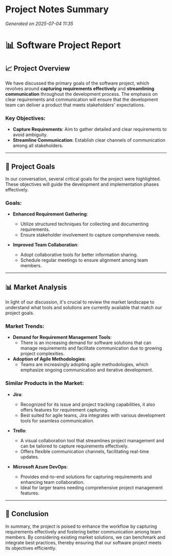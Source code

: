 # Project Notes Summary

*Generated on 2025-07-04 11:35*

# 📊 **Software Project Report**

## 📈 **Project Overview**

We have discussed the primary goals of the software project, which revolves around **capturing requirements effectively** and **streamlining communication** throughout the development process. The emphasis on clear requirements and communication will ensure that the development team can deliver a product that meets stakeholders' expectations. 

### Key Objectives:
- **Capture Requirements**: Aim to gather detailed and clear requirements to avoid ambiguity.
- **Streamline Communication**: Establish clear channels of communication among all stakeholders.

---

## 📌 **Project Goals**

In our conversation, several critical goals for the project were highlighted. These objectives will guide the development and implementation phases effectively.

### Goals:
- **Enhanced Requirement Gathering**:
  - Utilize structured techniques for collecting and documenting requirements.
  - Ensure stakeholder involvement to capture comprehensive needs.

- **Improved Team Collaboration**:
  - Adopt collaborative tools for better information sharing.
  - Schedule regular meetings to ensure alignment among team members.

---

## 📊 **Market Analysis**

In light of our discussion, it's crucial to review the market landscape to understand what tools and solutions are currently available that match our project goals.

### Market Trends:
- **Demand for Requirement Management Tools**: 
  - There is an increasing demand for software solutions that can manage requirements and facilitate communication due to growing project complexities.
- **Adoption of Agile Methodologies**:
  - Teams are increasingly adopting agile methodologies, which emphasize ongoing communication and iterative development.

### Similar Products in the Market:
- **Jira**:
  - Recognized for its issue and project tracking capabilities, it also offers features for requirement capturing.
  - Best suited for agile teams, Jira integrates with various development tools for seamless communication.

- **Trello**:
  - A visual collaboration tool that streamlines project management and can be tailored to capture requirements effectively.
  - Offers flexible communication channels, facilitating real-time updates.

- **Microsoft Azure DevOps**:
  - Provides end-to-end solutions for capturing requirements and enhancing team collaboration.
  - Ideal for larger teams needing comprehensive project management features.

---

## 🚀 **Conclusion**

In summary, the project is poised to enhance the workflow by capturing requirements effectively and fostering better communication among team members. By considering existing market solutions, we can benchmark and integrate best practices, thereby ensuring that our software project meets its objectives efficiently.